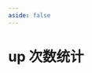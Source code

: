 ```yaml
---
aside: false
---
```

# up 次数统计

<GenshinUpTimes />

<script setup lang="ts">
import GenshinUpTimes from "../.vitepress/components/genshin/UpTimes.vue";
</script>

